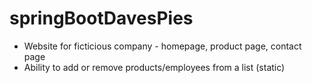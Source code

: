 # springBootDavesPies
- Website for ficticious company - homepage, product page, contact page
- Ability to add or remove products/employees from a list (static)
